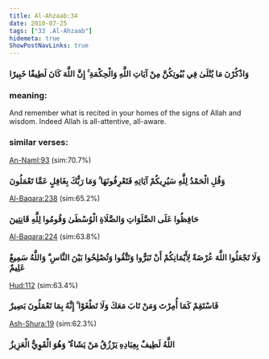 ```yaml
---
title: Al-Ahzaab:34
date: 2010-07-25
tags: ["33 .Al-Ahzaab"]
hidemeta: true 
ShowPostNavLinks: true 
---
```

### وَاذْكُرْنَ مَا يُتْلَىٰ فِي بُيُوتِكُنَّ مِنْ آيَاتِ اللَّهِ وَالْحِكْمَةِ ۚ إِنَّ اللَّهَ كَانَ لَطِيفًا خَبِيرًا
### meaning: 
And remember what is recited in your homes of the signs of Allah and wisdom. Indeed Allah is all-attentive, all-aware.
### similar verses: 

[An-Naml:93](/27/93) (sim:70.7%)

### وَقُلِ الْحَمْدُ لِلَّهِ سَيُرِيكُمْ آيَاتِهِ فَتَعْرِفُونَهَا ۚ وَمَا رَبُّكَ بِغَافِلٍ عَمَّا تَعْمَلُونَ

[Al-Baqara:238](/2/238) (sim:65.2%)

### حَافِظُوا عَلَى الصَّلَوَاتِ وَالصَّلَاةِ الْوُسْطَىٰ وَقُومُوا لِلَّهِ قَانِتِينَ

[Al-Baqara:224](/2/224) (sim:63.8%)

### وَلَا تَجْعَلُوا اللَّهَ عُرْضَةً لِأَيْمَانِكُمْ أَنْ تَبَرُّوا وَتَتَّقُوا وَتُصْلِحُوا بَيْنَ النَّاسِ ۗ وَاللَّهُ سَمِيعٌ عَلِيمٌ

[Hud:112](/11/112) (sim:63.4%)

### فَاسْتَقِمْ كَمَا أُمِرْتَ وَمَنْ تَابَ مَعَكَ وَلَا تَطْغَوْا ۚ إِنَّهُ بِمَا تَعْمَلُونَ بَصِيرٌ

[Ash-Shura:19](/42/19) (sim:62.3%)

### اللَّهُ لَطِيفٌ بِعِبَادِهِ يَرْزُقُ مَنْ يَشَاءُ ۖ وَهُوَ الْقَوِيُّ الْعَزِيزُ
